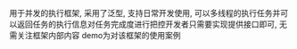 用于并发的执行框架, 采用了泛型, 支持日常开发使用, 可以多线程的执行任务并可以返回任务的执行信息对任务完成度进行把控开发者只需要实现提供接口即可, 无需关注框架内部内容
demo为对该框架的使用案例

